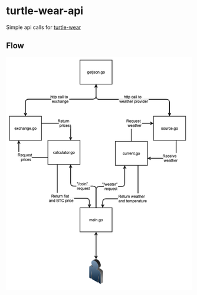 # turtle-wear-api
Simple api calls for [turtle-wear](https://github.com/seperot/turtle-wear)

## Flow
![flowmap](docs/flowmap.png)
